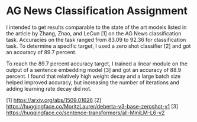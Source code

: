 # AG News Classification Assignment

I intended to get results comparable to the state of the art models listed in
the article by Zhang, Zhao, and LeCun [1] on the AG News classification task.
Accuracies on the task ranged from 83.09 to 92.36 for classification task. To
determine a specific target, I used a zero shot classifier [2] and got an
accuracy of 89.7 percent.

To reach the 89.7 percent accuracy target, I trained a linear module on the
output of a sentence embedding model [3] and got an accuracy of 88.9 percent.
I found that relatively high weight decay and a large batch size helped
improved accuracy, but increasing the number of iterations and adding learning
rate decay did not.


[1] https://arxiv.org/abs/1509.01626
[2] https://huggingface.co/MoritzLaurer/deberta-v3-base-zeroshot-v1
[3] https://huggingface.co/sentence-transformers/all-MiniLM-L6-v2